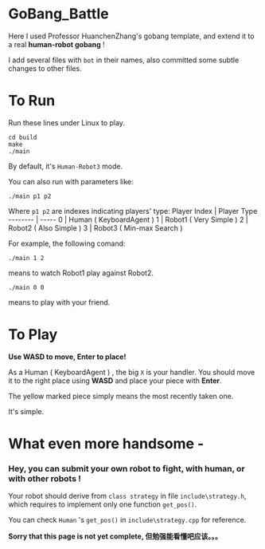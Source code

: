 # GoBang_Battle

Here I used Professor HuanchenZhang's gobang template, and extend it to a real $\textbf{human-robot gobang}$  !

I add several files with `bot` in their names, also committed some subtle changes to other files.



# To Run

Run these lines under Linux to play.
```
cd build
make
./main
```

By default, it's `Human-Robot3` mode.

You can also run with parameters like:
```
./main p1 p2
```
Where `p1 p2` are indexes indicating players' type: 
Player Index    | Player Type
-------- | -----
0  | Human ( KeyboardAgent )
1  | Robot1 ( Very Simple )
2  | Robot2 ( Also Simple )
3  | Robot3 ( Min-max Search )

For example, the following comand:
```
./main 1 2
```
means to watch Robot1 play against Robot2.
```
./main 0 0
```
means to play with your friend.

# To Play

**Use WASD to move, Enter to place!**

As a Human ( KeyboardAgent ) , the big `X` is your handler. You should move it to the right place using **WASD** and place your piece with **Enter**.

The yellow marked piece simply means the most recently taken one.

It's simple.


# What even more handsome -

### Hey, you can submit your own robot to fight, with human, or with other robots !

Your robot should derive from `class strategy` in file `include\strategy.h`, which requires 
to implement only one function `get_pos()`.

You can check `Human` 's `get_pos()` in `include\strategy.cpp` for reference.

**Sorry that this page is not yet complete, 但勉强能看懂吧应该。。。**
